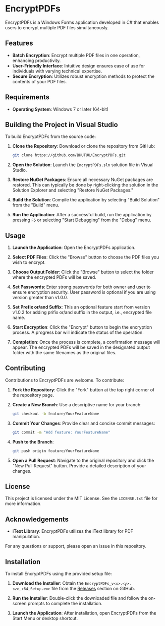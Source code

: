 # EncryptPDFs

EncryptPDFs is a Windows Forms application developed in C# that enables users to encrypt multiple PDF files simultaneously.

## Features

- **Batch Encryption**: Encrypt multiple PDF files in one operation, enhancing productivity.
- **User-Friendly Interface**: Intuitive design ensures ease of use for individuals with varying technical expertise.
- **Secure Encryption**: Utilizes robust encryption methods to protect the contents of your PDF files.

## Requirements

- **Operating System**: Windows 7 or later (64-bit)

## Building the Project in Visual Studio

To build EncryptPDFs from the source code:

1. **Clone the Repository**: Download or clone the repository from GitHub:

   ```bash
   git clone https://github.com/BHUTUU/EncryptPDFs.git
   ```

2. **Open the Solution**: Launch the `EncryptPDFs.sln` solution file in Visual Studio.

3. **Restore NuGet Packages**: Ensure all necessary NuGet packages are restored. This can typically be done by right-clicking the solution in the Solution Explorer and selecting "Restore NuGet Packages."

4. **Build the Solution**: Compile the application by selecting "Build Solution" from the "Build" menu.

5. **Run the Application**: After a successful build, run the application by pressing `F5` or selecting "Start Debugging" from the "Debug" menu.

## Usage

1. **Launch the Application**: Open the EncryptPDFs application.

2. **Select PDF Files**: Click the "Browse" button to choose the PDF files you wish to encrypt.

3. **Choose Output Folder**: Click the "Browse" button to select the folder where the encrypted PDFs will be saved.

4. **Set Passwords**: Enter strong passwords for both owner and user to ensure encryption security. User password is optional if you are using version greater than v1.0.0.
6. **Set Prefix or/and Suffix**: This an optional feature start from version v1.0.2 for adding prifix or/and suffix in the output, i.e., encrypted file name.
7. **Start Encryption**: Click the "Encrypt" button to begin the encryption process. A progress bar will indicate the status of the operation.

8. **Completion**: Once the process is complete, a confirmation message will appear. The encrypted PDFs will be saved in the designated output folder with the same filenames as the original files.

## Contributing

Contributions to EncryptPDFs are welcome. To contribute:

1. **Fork the Repository**: Click the "Fork" button at the top right corner of the repository page.

2. **Create a New Branch**: Use a descriptive name for your branch:

   ```bash
   git checkout -b feature/YourFeatureName
   ```

3. **Commit Your Changes**: Provide clear and concise commit messages:

   ```bash
   git commit -m "Add feature: YourFeatureName"
   ```

4. **Push to the Branch**:

   ```bash
   git push origin feature/YourFeatureName
   ```

5. **Open a Pull Request**: Navigate to the original repository and click the "New Pull Request" button. Provide a detailed description of your changes.

## License

This project is licensed under the MIT License. See the `LICENSE.txt` file for more information.

## Acknowledgements

- **iText Library**: EncryptPDFs utilizes the iText library for PDF manipulation.

For any questions or support, please open an issue in this repository.

## Installation

To install EncryptPDFs using the provided setup file:

1. **Download the Installer**: Obtain the `EncryptPDFs_v<x>.<y>.<z>_x64_Setup.exe` file from the [Releases](https://github.com/BHUTUU/EncryptPDFs/releases) section on GitHub.

2. **Run the Installer**: Double-click the downloaded file and follow the on-screen prompts to complete the installation.

3. **Launch the Application**: After installation, open EncryptPDFs from the Start Menu or desktop shortcut.
